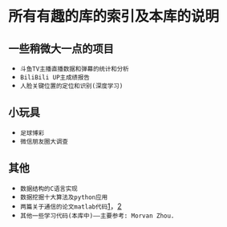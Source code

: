 # 所有有趣的库的索引及本库的说明
## 一些稍微大一点的项目
* `斗鱼TV主播直播数据和弹幕的统计和分析`[](https://github.com/KaygoYM/Douyu-danmu-spark)</br>
* `BiliBili UP主成绩报告`[](https://github.com/KaygoYM/Bilibili_Uploader_Analyze)</br>
* `人脸关键位置的定位和识别(深度学习)`[](https://github.com/KaygoYM/Facial-keypoints-detection)</br>

## 小玩具
* `足球博彩`[](https://github.com/KaygoYM/Python-and-Tensorflow-learning/tree/master/Soccer_Bet)</br>
* `微信朋友圈大调查`[](https://github.com/KaygoYM/Python-and-Tensorflow-learning/tree/master/Wechat_Friends)</br>

## 其他
* `数据结构的C语言实现`[](https://github.com/KaygoYM/Data-Structures-and-Algorithms)</br>
* `数据挖掘十大算法及python应用`[](https://github.com/KaygoYM/Data-Mining)</br>
* `两篇关于通信的论文matlab代码`[1](https://github.com/KaygoYM/FBMC-channel-estimation-based-on-SVR)，[2](https://github.com/KaygoYM/A-Novel-Pilot-Decontamination-Scheme-for-Massive-MIMO-Systems)</br>
* `其他一些学习代码(本库中)——主要参考: Morvan Zhou.`</br>

